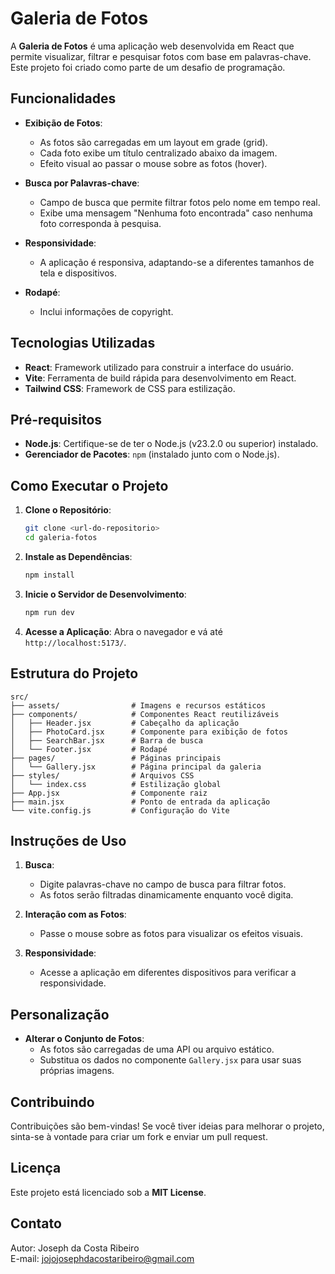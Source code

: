 # Galeria de Fotos

A **Galeria de Fotos** é uma aplicação web desenvolvida em React que permite visualizar, filtrar e pesquisar fotos com base em palavras-chave. Este projeto foi criado como parte de um desafio de programação.

## Funcionalidades

- **Exibição de Fotos**:
  - As fotos são carregadas em um layout em grade (grid).
  - Cada foto exibe um título centralizado abaixo da imagem.
  - Efeito visual ao passar o mouse sobre as fotos (hover).

- **Busca por Palavras-chave**:
  - Campo de busca que permite filtrar fotos pelo nome em tempo real.
  - Exibe uma mensagem "Nenhuma foto encontrada" caso nenhuma foto corresponda à pesquisa.

- **Responsividade**:
  - A aplicação é responsiva, adaptando-se a diferentes tamanhos de tela e dispositivos.

- **Rodapé**:
  - Inclui informações de copyright.

## Tecnologias Utilizadas

- **React**: Framework utilizado para construir a interface do usuário.
- **Vite**: Ferramenta de build rápida para desenvolvimento em React.
- **Tailwind CSS**: Framework de CSS para estilização.

## Pré-requisitos

- **Node.js**: Certifique-se de ter o Node.js (v23.2.0 ou superior) instalado.
- **Gerenciador de Pacotes**: `npm` (instalado junto com o Node.js).

## Como Executar o Projeto

1. **Clone o Repositório**:
   ```bash
   git clone <url-do-repositorio>
   cd galeria-fotos
   ```

2. **Instale as Dependências**:
   ```bash
   npm install
   ```

3. **Inicie o Servidor de Desenvolvimento**:
   ```bash
   npm run dev
   ```

4. **Acesse a Aplicação**:
   Abra o navegador e vá até `http://localhost:5173/`.

## Estrutura do Projeto

```plaintext
src/
├── assets/                # Imagens e recursos estáticos
├── components/            # Componentes React reutilizáveis
│   ├── Header.jsx         # Cabeçalho da aplicação
│   ├── PhotoCard.jsx      # Componente para exibição de fotos
│   ├── SearchBar.jsx      # Barra de busca
│   └── Footer.jsx         # Rodapé
├── pages/                 # Páginas principais
│   └── Gallery.jsx        # Página principal da galeria
├── styles/                # Arquivos CSS
│   └── index.css          # Estilização global
├── App.jsx                # Componente raiz
├── main.jsx               # Ponto de entrada da aplicação
└── vite.config.js         # Configuração do Vite
```

## Instruções de Uso

1. **Busca**:
   - Digite palavras-chave no campo de busca para filtrar fotos.
   - As fotos serão filtradas dinamicamente enquanto você digita.

2. **Interação com as Fotos**:
   - Passe o mouse sobre as fotos para visualizar os efeitos visuais.

3. **Responsividade**:
   - Acesse a aplicação em diferentes dispositivos para verificar a responsividade.

## Personalização

- **Alterar o Conjunto de Fotos**:
  - As fotos são carregadas de uma API ou arquivo estático.
  - Substitua os dados no componente `Gallery.jsx` para usar suas próprias imagens.

## Contribuindo

Contribuições são bem-vindas! Se você tiver ideias para melhorar o projeto, sinta-se à vontade para criar um fork e enviar um pull request.

## Licença

Este projeto está licenciado sob a **MIT License**.

## Contato

Autor: Joseph da Costa Ribeiro  
E-mail: jojojosephdacostaribeiro@gmail.com
